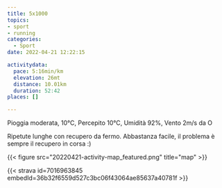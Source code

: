 ```yaml
---
title: 5x1000
topics:
- sport
- running
categories: 
  - Sport
date: 2022-04-21 12:22:15

activitydata:
  pace: 5:16min/km
  elevation: 26mt
  distance: 10.01km
  duration: 52:42
places: []

---
```


Pioggia moderata, 10°C, Percepito 10°C, Umidità 92%, Vento 2m/s da O

<!--more-->

Ripetute lunghe con recupero da fermo. Abbastanza facile, il problema è sempre il recupero in corsa :)

{{<  figure src="20220421-activity-map_featured.png" title="map" >}}

{{< strava id=7016963845 embedId=36b32f6559d527c3bc06f43064ae85637a40781f >}}
